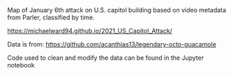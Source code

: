 Map of January 6th attack on U.S. capitol building based on video metadata from Parler, classified by time.

https://michaelward94.github.io/2021_US_Capitol_Attack/

Data is from: https://github.com/acanthias13/legendary-octo-guacamole

Code used to clean and modify the data can be found in the Jupyter notebook
